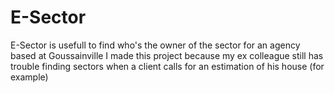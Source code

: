 # E-Sector
E-Sector is usefull to find who's the owner of the sector for an agency based at Goussainville
I made this project because my ex colleague still has trouble finding sectors when a client calls for an estimation of his house (for example)
